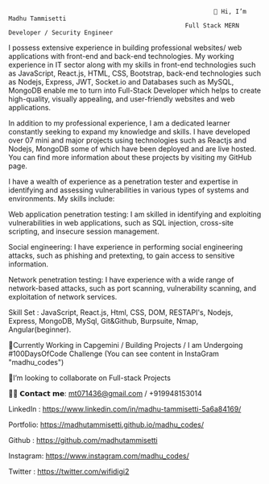                                                              👋 Hi, I’m Madhu Tammisetti
                                                     Full Stack MERN Developer / Security Engineer
I possess extensive experience in building professional websites/ web applications with front-end and back-end technologies. My working experience in IT sector along with my skills in front-end technologies such as JavaScript, React.js, HTML, CSS, Bootstrap, back-end technologies such as Nodejs, Express, JWT, Socket.io and Databases such as MySQL, MongoDB enable me to turn into Full-Stack Developer which helps to create high-quality, visually appealing, and user-friendly websites and web applications.

In addition to my professional experience, I am a dedicated learner constantly seeking to expand my knowledge and skills. I have developed over 07 mini and major projects using technologies such as Reactjs and Nodejs, MongoDB some of which have been deployed and are live hosted. You can find more information about these projects by visiting my GitHub page.

I have a wealth of experience as a penetration tester and expertise in identifying and assessing vulnerabilities in various types of systems and environments. My skills include:

Web application penetration testing: I am skilled in identifying and exploiting vulnerabilities in web applications, such as SQL injection, cross-site scripting, and insecure session management.

Social engineering: I have experience in performing social engineering attacks, such as phishing and pretexting, to gain access to sensitive information.

Network penetration testing: I have experience with a wide range of network-based attacks, such as port scanning, vulnerability scanning, and exploitation of network services.

Skill Set : JavaScript, React.js, Html, CSS, DOM, RESTAPI's, Nodejs, Express, MongoDB, MySql, Git&Github, Burpsuite, Nmap, Angular(beginner).

💞️Currently Working in Capgemini / Building Projects / I am Undergoing #100DaysOfCode Challenge (You can see content in InstaGram "madhu_codes")

👀I’m looking to collaborate on Full-stack Projects

🙋‍♂️ 𝗖𝗼𝗻𝘁𝗮𝗰𝘁 𝗺𝗲:  mt071436@gmail.com  /  +919948153014

LinkedIn : https://www.linkedin.com/in/madhu-tammisetti-5a6a84169/

Portfolio: https://madhutammisetti.github.io/madhu_codes/

Github   : https://github.com/madhutammisetti

Instagram: https://www.instagram.com/madhu_codes/

Twitter  :   https://twitter.com/wifidigi2

<!---
madhutammisetti/madhutammisetti is a ✨ special ✨ repository because its `README.md` (this file) appears on your GitHub profile.
You can click the Preview link to take a look at your changes.
--->
